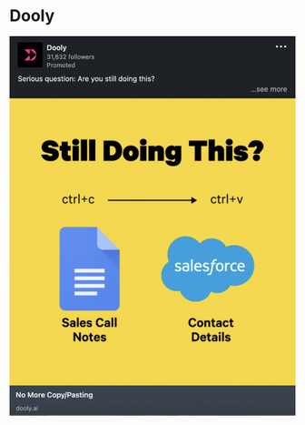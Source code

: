 # Dooly

![Screen Shot 2022-10-18 at 9.34.42 PM.png](Dooly%20bb10013bf7044bf3bbc2729566a571c5/Screen_Shot_2022-10-18_at_9.34.42_PM.png)